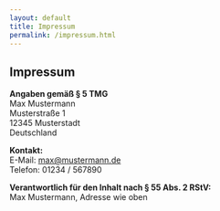 ```yaml
---
layout: default
title: Impressum
permalink: /impressum.html
---
```


## Impressum

**Angaben gemäß § 5 TMG**  
Max Mustermann  
Musterstraße 1  
12345 Musterstadt  
Deutschland

**Kontakt:**  
E-Mail: max@mustermann.de  
Telefon: 01234 / 567890

**Verantwortlich für den Inhalt nach § 55 Abs. 2 RStV:**  
Max Mustermann, Adresse wie oben
